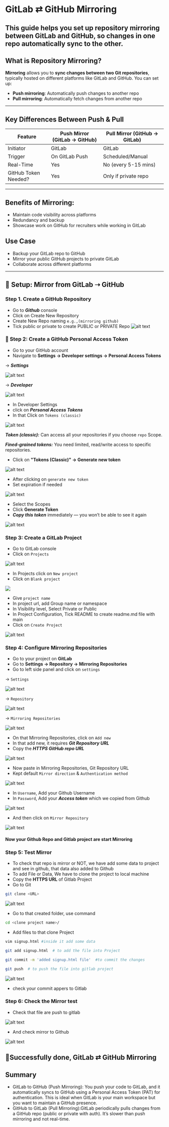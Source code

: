 # GitLab ⇄ GitHub Mirroring
This guide helps you set up **repository mirroring** between **GitLab** and **GitHub**, so changes in one repo automatically sync to the other.
---
##  What is Repository Mirroring?
**Mirroring** allows you to **sync changes between two Git repositories**, typically hosted on different platforms like GitLab and GitHub. You can set up:

- **Push mirroring**: Automatically push changes to another repo
- **Pull mirroring**: Automatically fetch changes from another repo

---
##  Key Differences Between Push & Pull

| Feature              | Push Mirror (GitLab → GitHub) | Pull Mirror (GitHub → GitLab) |
|----------------------|-------------------------------|-------------------------------|
| Initiator            | GitLab                        | GitLab                        |
| Trigger              | On GitLab Push                | Scheduled/Manual              |
| Real-Time            | Yes                           | No (every 5-15 mins)          |
| GitHub Token Needed? | Yes                           | Only if private repo          |

---
## Benefits of Mirroring:
- Maintain code visibility across platforms
- Redundancy and backup
- Showcase work on GitHub for recruiters while working in GitLab
##  Use Case

- Backup your GitLab repo to GitHub  
- Mirror your public GitHub projects to private GitLab  
- Collaborate across different platforms

---

## 🔧 Setup: Mirror from GitLab ➝ GitHub
### Step 1.  Create a GitHub Repository
- Go to ***Github*** console
- Click on Create New Repository
- Create New Repo naming `e.g.,(mirroring github)`
- Tick public or private to create PUBLIC or PRIVATE Repo
 ![alt text](<image/Screenshot 2025-07-29 202656.png>)

### 🪪 Step 2: Create a GitHub Personal Access Token
- Go to your GitHub account
- Navigate to **Settings → Developer settings → Personal Access Tokens**

→ ***Settings***

 ![alt text](<image/Screenshot 2025-07-29 202748.png>)

→ ***Developer***

![alt text](<image/Screenshot 2025-07-29 202813.png>)
- In Developer Settings 
- click on ***Personal Access Tokens***
- In that Click on `Tokens (classic)`

![alt text](<image/Screenshot 2025-07-29 202839.png>)

***Token (classic):*** Can access all your repositories if you choose `repo` Scope.

***Fined-grained tokens:*** You need limited, read/write access to specific repositories.

- Click on **"Tokens (Classic)" → Generate new token**

![alt text](<image/Screenshot 2025-07-29 202856.png>)
- After clicking on `generate new token`
- Set expiration if needed

![alt text](<image/Screenshot 2025-07-29 203052.png>)
- Select the Scopes 
- Click **Generate Token**
- ***Copy this token*** immediately — you won’t be able to see it again

![alt text](<image/Screenshot 2025-07-29 203122.png>)
### Step 3: Create a GitLab Project
- Go to GitLab console 
- Click on `Projects`

 ![alt text](<image/Screenshot 2025-07-29 203301.png>)
- In Projects click on `New project`
- Click on ` Blank project `

![](<image/Screenshot 2025-07-29 213035.png>)
- Give `project name `
- In project url, add Group name or namespace
- In Visibility level, Select Private or Public 
- In Project Configuration, Tick README to create readme.md file with main
- Click on `Create Project`

![alt text](<image/Screenshot 2025-07-29 213246.png>)

### Step 4: Configure Mirroring Repositories
- Go to your project on **GitLab**
- Go to **Settings → Repository → Mirroring Repositories**
- Go to left side panel and click on `settings`

→ `Settings`

![alt text](<image/Screenshot 2025-07-29 213246.png>)

→ `Repository`

![alt text](<image/Screenshot 2025-07-29 213317.png>)

→ `Mirroring Repositories`

![alt text](<image/Screenshot 2025-07-29 213350.png>)

- On that Mirroring Repositories, click on ` Add new `
- In that add new, it requires ***Git Repository URL***
- Copy the ***HTTPS GitHub repo URL***

![alt text](<image/Screenshot 2025-07-29 213440.png>)
- Now paste in Mirroring Repositories, Git Repository URL
- Kept default `Mirror direction` & `Authentication method`

![alt text](<image/Screenshot 2025-07-29 213527.png>)
- In `Username`, Add your Github Username
- In `Password`, Add your ***Access token*** which we copied from Github

![alt text](<image/Screenshot 2025-07-29 213539.png>)
- And then click on `Mirror Repository` 

![alt text](<image/Screenshot 2025-07-29 213608.png>)
#### Now your Github Repo and Gitlab project are start Mirroring

### Step 5: Test Mirror
- To check that repo is mirror or NOT, we have add some data to project and see in github, that data also added to Github
- To add File or Data, We have to clone the project to local machine
- Copy the **HTTPS URL** of Gitlab Project
- Go to Git 
```bash
git clone <URL>
```
![alt text](<image/Screenshot 2025-07-29 214016.png>)
- Go to that created folder, use command
```bash
cd <clone project name>/
```
- Add  files to that clone Project
```bash
vim signup.html #inside it add some data
```
```bash
git add signup.html  # to add the file into Project
```
```bash
git commit -m 'added signup.html file'  #to commit the changes
```
```bash
git push  # to push the file into gitlab project
```
![alt text](<image/Screenshot 2025-07-29 214932.png>)
- check your commit appers to Gitlab
### Step 6: Check the Mirror test

- Check that file are push to gitlab

![alt text](<image/Screenshot 2025-07-29 214952.png>)
- And check mirror to Github

![alt text](<image/Screenshot 2025-07-29 215906.png>)
## 🚀Successfully done,  GitLab ⇄ GitHub Mirroring
## Summary
- GitLab to GitHub (Push Mirroring):
You push your code to GitLab, and it automatically syncs to GitHub using a Personal Access Token (PAT) for authentication. This is ideal when GitLab is your main workspace but you want to maintain a GitHub presence.
- GitHub to GitLab (Pull Mirroring):GitLab periodically pulls changes from a GitHub repo (public or private with auth). It’s slower than push mirroring and not real-time.
